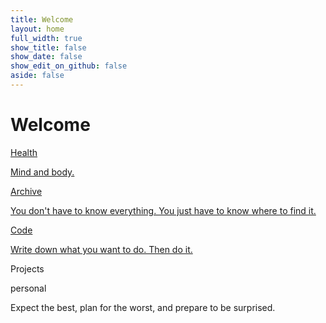 ```yaml
---
title: Welcome
layout: home
full_width: true
show_title: false
show_date: false
show_edit_on_github: false
aside: false
--- 
```


<div target="flipCards">
<div class="wrapper">
  <h1>Welcome</h1>
  <div class="cols">
			<div class="col" ontouchstart="this.classList.toggle('hover');">
				<a href="{{site.baseurl}}/2023/01/02/health.html">
				<div class="container">
					<div class="front" style="background-image: url(https://unsplash.it/500/500/)">
						<div class="inner">
							<p>Health</p>
              				<span></span>
						</div>
					</div>
					<div class="back">
						<div class="inner">
						  <p>Mind and body.</p>
						</div>
					</div>
				</div>
				</a>
			</div>			
			<div class="col" ontouchstart="this.classList.toggle('hover');">
      			<a href="{{site.baseurl}}/archive.html">
				<div class="container">
					<div class="front" style="background-image: url(https://unsplash.it/501/501/)">
						<div class="inner">
							<p>Archive</p>
             				<span></span>
						</div>
					</div>
					<div class="back">
						<div class="inner">
							<p>You don't have to know everything. You just have to know where to find it.</p>
						</div>
					</div>
				</div>
        		</a>
			</div>
			<div class="col" ontouchstart="this.classList.toggle('hover');">
				<a href="{{site.baseurl}}/2022/05/06/code.html">
				<div class="container">
					<div class="front" style="background-image: url(https://unsplash.it/502/502/)">
						<div class="inner">
							<p>Code</p>
             				<span></span>
						</div>
					</div>
					<div class="back">
						<div class="inner">
							<p>Write down what you want to do. Then do it.</p>
						</div>
					</div>
				</div>
				</a>
			</div>
			<div class="col" ontouchstart="this.classList.toggle('hover');">
				<div class="container">
					<div class="front" style="background-image: url(https://unsplash.it/503/503/)">
						<div class="inner">
							<p>Projects</p>
              				<span>personal</span>
						</div>
					</div>
					<div class="back">
						<div class="inner">
							<p>Expect the best, plan for the worst, and prepare to be surprised.</p>
						</div>
					</div>
				</div>
			</div>	
		</div>
	 </div>
 </div>










 